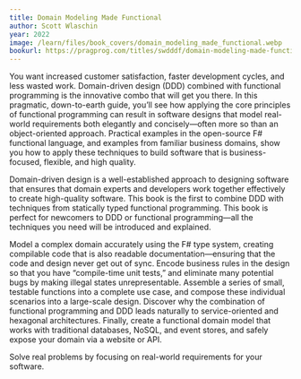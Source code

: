 ```yaml
---
title: Domain Modeling Made Functional
author: Scott Wlaschin
year: 2022
image: /learn/files/book_covers/domain_modeling_made_functional.webp
bookurl: https://pragprog.com/titles/swdddf/domain-modeling-made-functional/
---
```

You want increased customer satisfaction, faster development cycles, and less wasted work. Domain-driven design (DDD) combined with functional programming is the innovative combo that will get you there. In this pragmatic, down-to-earth guide, you’ll see how applying the core principles of functional programming can result in software designs that model real-world requirements both elegantly and concisely—often more so than an object-oriented approach. Practical examples in the open-source F# functional language, and examples from familiar business domains, show you how to apply these techniques to build software that is business-focused, flexible, and high quality.

Domain-driven design is a well-established approach to designing software that ensures that domain experts and developers work together effectively to create high-quality software. This book is the first to combine DDD with techniques from statically typed functional programming. This book is perfect for newcomers to DDD or functional programming—all the techniques you need will be introduced and explained.

Model a complex domain accurately using the F# type system, creating compilable code that is also readable documentation—ensuring that the code and design never get out of sync. Encode business rules in the design so that you have “compile-time unit tests,” and eliminate many potential bugs by making illegal states unrepresentable. Assemble a series of small, testable functions into a complete use case, and compose these individual scenarios into a large-scale design. Discover why the combination of functional programming and DDD leads naturally to service-oriented and hexagonal architectures. Finally, create a functional domain model that works with traditional databases, NoSQL, and event stores, and safely expose your domain via a website or API.

Solve real problems by focusing on real-world requirements for your software.
